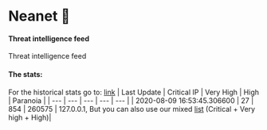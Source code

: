 # Neanet :hocho:
#### Threat intelligence feed
Threat intelligence feed

#### The stats:
For the historical stats go to: [link](/stats.csv)
| Last Update | Critical IP | Very High | High | Paranoia |
| --- | --- | --- | --- | --- |
| 2020-08-09 16:53:45.306600 | 27 | 854 | 260575 | 127.0.0.1, But you can also use our mixed [list](https://raw.githubusercontent.com/JavaGarcia/Neanet/master/blacklists/neanet_all.txt) (Critical + Very high + High)|










